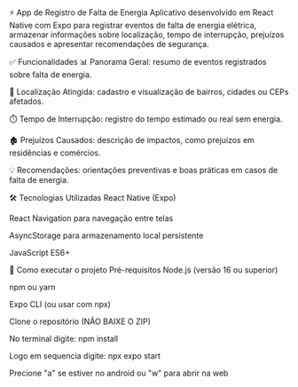 ⚡ App de Registro de Falta de Energia
Aplicativo desenvolvido em React Native com Expo para registrar eventos de falta de energia elétrica, armazenar informações sobre localização, tempo de interrupção, prejuízos causados e apresentar recomendações de segurança.

✅ Funcionalidades
📊 Panorama Geral: resumo de eventos registrados sobre falta de energia.

📍 Localização Atingida: cadastro e visualização de bairros, cidades ou CEPs afetados.

⏱️ Tempo de Interrupção: registro do tempo estimado ou real sem energia.

🏚️ Prejuízos Causados: descrição de impactos, como prejuízos em residências e comércios.

💡 Recomendações: orientações preventivas e boas práticas em casos de falta de energia.

🛠️ Tecnologias Utilizadas
React Native (Expo)

React Navigation para navegação entre telas

AsyncStorage para armazenamento local persistente

JavaScript ES6+

🚀 Como executar o projeto
Pré-requisitos
Node.js (versão 16 ou superior)

npm ou yarn

Expo CLI (ou usar com npx)

Clone o repositório (NÃO BAIXE O ZIP)

No terminal digite: npm install

Logo em sequencia digite: npx expo start

Precione "a" se estiver no android ou "w" para abrir na web
